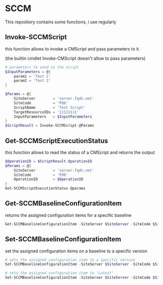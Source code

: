 # SCCM

This repository contains some functions, i use regularly

## Invoke-SCCMScript

this function allows to invoke a CMScript and pass parameters to it.

(the builtin cmdlet Invoke-CMScript doesn't allow to pass parameters)

```PowerShell
# parameters to send to the script
$InputParameters = @{
    param1 = 'Test 1'
    param2 = 'Test 2'
}

$Params = @{
    SiteServer        = 'server.fqdn.net'
    SiteCode          = 'P00'
    ScriptName        = 'Test Script'
    TargetResourceIDs = '11111111'
    InputParameters   = $InputParameters
}
$ScriptResult = Invoke-SCCMScript @Params
```

## Get-SCCMScriptExecutionStatus

this function allows to read the status of a CMScript and returns the output

```PowerShell
$OperationID = $ScriptResult.OperationID
$Params = @{
    SiteServer        = 'server.fqdn.net'
    SiteCode          = 'P00'
    OperationID       = $OperationID
}
Get-SCCMScriptExecutionStatus @params

```

## Get-SCCMBaselineConfigurationItem

returns the assigned configuration items for a specific baseline

```PowerShell
Get-SCCMBaselineConfigurationItem -SiteServer $SiteServer -SiteCode $SiteCode -BaselineName $BaselineName
```

## Set-SCCMBaselineConfigurationItem

set the assigned configuration items on a baseline to a specific version

```PowerShell
# sets the assigned configuration item to a specific version
Set-SCCMBaselineConfigurationItem -SiteServer $SiteServer -SiteCode $SiteCode -BaselineName $BaselineName -ConfigurationItemName $ConfigurationItemName -Version 1

# sets the assigned configuration item to 'Latest'
Set-SCCMBaselineConfigurationItem -SiteServer $SiteServer -SiteCode $SiteCode -BaselineName $BaselineName -ConfigurationItemName $ConfigurationItemName -Latests
```